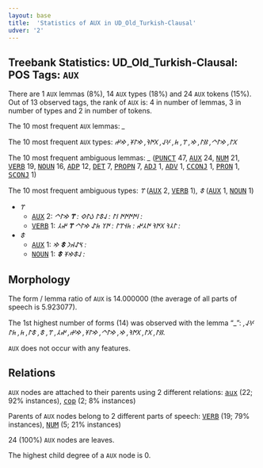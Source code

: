 ```yaml
---
layout: base
title:  'Statistics of AUX in UD_Old_Turkish-Clausal'
udver: '2'
---
```


## Treebank Statistics: UD_Old_Turkish-Clausal: POS Tags: `AUX`

There are 1 `AUX` lemmas (8%), 14 `AUX` types (18%) and 24 `AUX` tokens (15%).
Out of 13 observed tags, the rank of `AUX` is: 4 in number of lemmas, 3 in number of types and 2 in number of tokens.

The 10 most frequent `AUX` lemmas: <em>_</em>

The 10 most frequent `AUX` types:  <em>𐰓𐰃, 𐰢𐰃𐱀, 𐰑𐰃, 𐰢, 𐰼, 𐱅, 𐰍𐰞, 𐰓𐰇𐰚, 𐰢𐰃𐱁, 𐰢𐰔</em>

The 10 most frequent ambiguous lemmas: <em>_</em> (<tt><a href="otk_clausal-pos-PUNCT.html">PUNCT</a></tt> 47, <tt><a href="otk_clausal-pos-AUX.html">AUX</a></tt> 24, <tt><a href="otk_clausal-pos-NUM.html">NUM</a></tt> 21, <tt><a href="otk_clausal-pos-VERB.html">VERB</a></tt> 19, <tt><a href="otk_clausal-pos-NOUN.html">NOUN</a></tt> 16, <tt><a href="otk_clausal-pos-ADP.html">ADP</a></tt> 12, <tt><a href="otk_clausal-pos-DET.html">DET</a></tt> 7, <tt><a href="otk_clausal-pos-PROPN.html">PROPN</a></tt> 7, <tt><a href="otk_clausal-pos-ADJ.html">ADJ</a></tt> 1, <tt><a href="otk_clausal-pos-ADV.html">ADV</a></tt> 1, <tt><a href="otk_clausal-pos-CCONJ.html">CCONJ</a></tt> 1, <tt><a href="otk_clausal-pos-PRON.html">PRON</a></tt> 1, <tt><a href="otk_clausal-pos-SCONJ.html">SCONJ</a></tt> 1)

The 10 most frequent ambiguous types:  <em>𐰼</em> (<tt><a href="otk_clausal-pos-AUX.html">AUX</a></tt> 2, <tt><a href="otk_clausal-pos-VERB.html">VERB</a></tt> 1), <em>𐱃</em> (<tt><a href="otk_clausal-pos-AUX.html">AUX</a></tt> 1, <tt><a href="otk_clausal-pos-NOUN.html">NOUN</a></tt> 1)


* <em>𐰼</em>
  * <tt><a href="otk_clausal-pos-AUX.html">AUX</a></tt> 2: <em>𐰾𐰇𐰇𐰇𐰇 𐰾𐰃 : 𐰞𐱃𐰃 𐰉𐰃𐰬 : <b>𐰼</b> 𐰢𐰃𐱀 :</em>
  * <tt><a href="otk_clausal-pos-VERB.html">VERB</a></tt> 1: <em>𐰃𐰲𐰚 𐰓𐰇𐰚 𐰇𐰲𐰤 : 𐱅𐰭𐰼𐰃 : 𐰇𐰠 𐱅𐰀 𐰢𐰃𐱀 <b>𐰼</b> 𐰤𐰲 :</em>
* <em>𐱃</em>
  * <tt><a href="otk_clausal-pos-AUX.html">AUX</a></tt> 1: <em>𐰽𐰀𐰴𐰣 <b>𐱃</b> 𐰢 :</em>
  * <tt><a href="otk_clausal-pos-NOUN.html">NOUN</a></tt> 1: <em>𐰞𐱃𐰢𐱁 <b>𐱃</b> :</em>

## Morphology

The form / lemma ratio of `AUX` is 14.000000 (the average of all parts of speech is 5.923077).

The 1st highest number of forms (14) was observed with the lemma “_”: <em>𐰍𐰞, 𐰑𐰃, 𐰓𐰃, 𐰓𐰇𐰚, 𐰢, 𐰢𐰃𐱀, 𐰢𐰃𐱁, 𐰢𐰔, 𐰤𐰲, 𐰼, 𐱃, 𐱃𐰃, 𐱅, 𐱅𐰃</em>.

`AUX` does not occur with any features.


## Relations

`AUX` nodes are attached to their parents using 2 different relations: <tt><a href="otk_clausal-dep-aux.html">aux</a></tt> (22; 92% instances), <tt><a href="otk_clausal-dep-cop.html">cop</a></tt> (2; 8% instances)

Parents of `AUX` nodes belong to 2 different parts of speech: <tt><a href="otk_clausal-pos-VERB.html">VERB</a></tt> (19; 79% instances), <tt><a href="otk_clausal-pos-NUM.html">NUM</a></tt> (5; 21% instances)

24 (100%) `AUX` nodes are leaves.

The highest child degree of a `AUX` node is 0.


